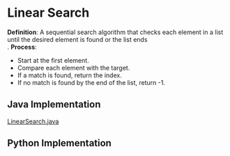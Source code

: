 # Linear Search
**Definition**: A sequential search algorithm that checks each element in a list until the desired element is found or the list ends\
.
**Process**:
- Start at the first element.
- Compare each element with the target.
- If a match is found, return the index.
- If no match is found by the end of the list, return -1.

## Java Implementation 
[LinearSearch.java](https://github.com/Roua91/Courses/blob/main/Algorithms/Search/LinearSearch/LinearSearch.java)

## Python Implementation 
